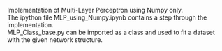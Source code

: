 Implementation of Multi-Layer Perceptron using Numpy only.<br>
The ipython file MLP_using_Numpy.ipynb contains a step through the implementation.<br>
MLP_Class_base.py can be imported as a class and used to fit a dataset with the given network structure.
